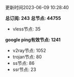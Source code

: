 更新时间2023-06-09 10:28:40

**总订阅: 243**
**总节点: 44755**
- vless节点: 35

**google ping有效节点: 1241**
- v2ray节点: 1052
- trojan节点: 80
- ss节点: 86
- ssr节点: 23
